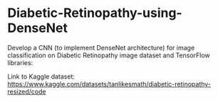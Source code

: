 # Diabetic-Retinopathy-using-DenseNet

Develop a CNN (to implement DenseNet architecture) for image classification on Diabetic Retinopathy image dataset and TensorFlow libraries:

Link to Kaggle dataset: https://www.kaggle.com/datasets/tanlikesmath/diabetic-retinopathy-resized/code
